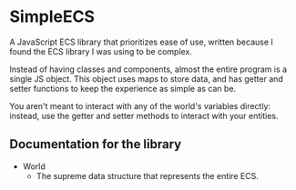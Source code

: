 # SimpleECS
A JavaScript ECS library that prioritizes ease of use, written because I found the ECS library I was using to be complex.

Instead of having classes and components, almost the entire program is a single JS object.
This object uses maps to store data, and has getter and setter functions to keep the experience as simple as can be.

You aren't meant to interact with any of the world's variables directly: instead, use the getter and setter methods to interact
with your entities.

## Documentation for the library

* World
  * The supreme data structure that represents the entire ECS.
  
